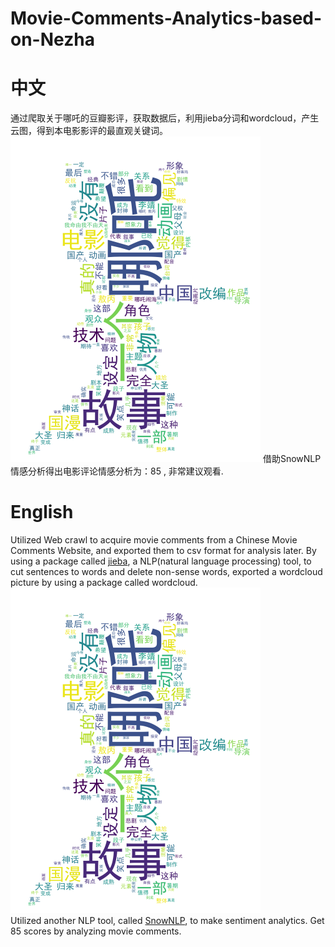 # Movie-Comments-Analytics-based-on-Nezha
# 中文
通过爬取关于哪吒的豆瓣影评，获取数据后，利用jieba分词和wordcloud，产生云图，得到本电影影评的最直观关键词。
![image](/images/pic.png)
借助SnowNLP情感分析得出电影评论情感分析为：85 , 非常建议观看.

# English
Utilized Web crawl to acquire movie comments from a Chinese Movie Comments Website, and exported them to csv format for analysis later. By using a package called [jieba](https://github.com/fxsjy/jieba), a NLP(natural language processing) tool, to cut sentences to words and delete non-sense words, exported a wordcloud picture by using a package called wordcloud.
![image](/images/pic.png)<br>
Utilized another NLP tool, called [SnowNLP](https://github.com/isnowfy/snownlp), to make sentiment analytics. Get 85 scores by analyzing movie comments.
